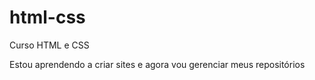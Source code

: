 # html-css
 Curso HTML e CSS
 
 Estou aprendendo a criar sites e agora vou gerenciar meus repositórios
